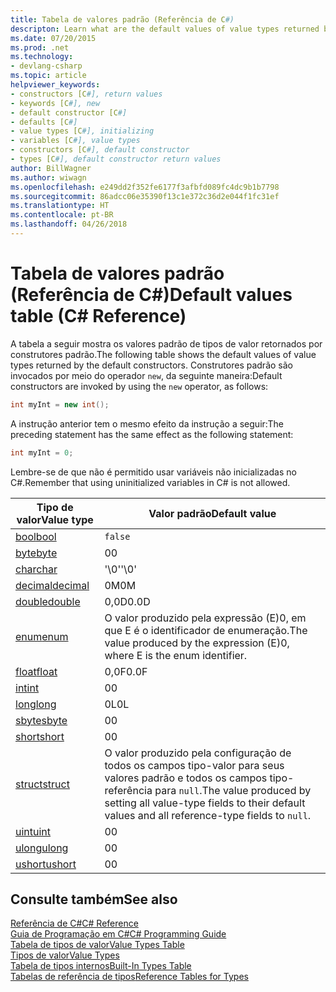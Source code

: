 ```yaml
---
title: Tabela de valores padrão (Referência de C#)
descripton: Learn what are the default values of value types returned by the default constructors.
ms.date: 07/20/2015
ms.prod: .net
ms.technology:
- devlang-csharp
ms.topic: article
helpviewer_keywords:
- constructors [C#], return values
- keywords [C#], new
- default constructor [C#]
- defaults [C#]
- value types [C#], initializing
- variables [C#], value types
- constructors [C#], default constructor
- types [C#], default constructor return values
author: BillWagner
ms.author: wiwagn
ms.openlocfilehash: e249dd2f352fe6177f3afbfd089fc4dc9b1b7798
ms.sourcegitcommit: 86adcc06e35390f13c1e372c36d2e044f1fc31ef
ms.translationtype: HT
ms.contentlocale: pt-BR
ms.lasthandoff: 04/26/2018
---
```

# <a name="default-values-table-c-reference"></a><span data-ttu-id="d3c7f-102">Tabela de valores padrão (Referência de C#)</span><span class="sxs-lookup"><span data-stu-id="d3c7f-102">Default values table (C# Reference)</span></span>

<span data-ttu-id="d3c7f-103">A tabela a seguir mostra os valores padrão de tipos de valor retornados por construtores padrão.</span><span class="sxs-lookup"><span data-stu-id="d3c7f-103">The following table shows the default values of value types returned by the default constructors.</span></span> <span data-ttu-id="d3c7f-104">Construtores padrão são invocados por meio do operador `new`, da seguinte maneira:</span><span class="sxs-lookup"><span data-stu-id="d3c7f-104">Default constructors are invoked by using the `new` operator, as follows:</span></span>

```csharp
int myInt = new int();
```

<span data-ttu-id="d3c7f-105">A instrução anterior tem o mesmo efeito da instrução a seguir:</span><span class="sxs-lookup"><span data-stu-id="d3c7f-105">The preceding statement has the same effect as the following statement:</span></span>

```csharp
int myInt = 0;
```

<span data-ttu-id="d3c7f-106">Lembre-se de que não é permitido usar variáveis não inicializadas no C#.</span><span class="sxs-lookup"><span data-stu-id="d3c7f-106">Remember that using uninitialized variables in C# is not allowed.</span></span>

|<span data-ttu-id="d3c7f-107">Tipo de valor</span><span class="sxs-lookup"><span data-stu-id="d3c7f-107">Value type</span></span>|<span data-ttu-id="d3c7f-108">Valor padrão</span><span class="sxs-lookup"><span data-stu-id="d3c7f-108">Default value</span></span>|
|----------------|-------------------|
|[<span data-ttu-id="d3c7f-109">bool</span><span class="sxs-lookup"><span data-stu-id="d3c7f-109">bool</span></span>](bool.md)|`false`|
|[<span data-ttu-id="d3c7f-110">byte</span><span class="sxs-lookup"><span data-stu-id="d3c7f-110">byte</span></span>](byte.md)|<span data-ttu-id="d3c7f-111">0</span><span class="sxs-lookup"><span data-stu-id="d3c7f-111">0</span></span>|
|[<span data-ttu-id="d3c7f-112">char</span><span class="sxs-lookup"><span data-stu-id="d3c7f-112">char</span></span>](char.md)|<span data-ttu-id="d3c7f-113">'\0'</span><span class="sxs-lookup"><span data-stu-id="d3c7f-113">'\0'</span></span>|
|[<span data-ttu-id="d3c7f-114">decimal</span><span class="sxs-lookup"><span data-stu-id="d3c7f-114">decimal</span></span>](decimal.md)|<span data-ttu-id="d3c7f-115">0M</span><span class="sxs-lookup"><span data-stu-id="d3c7f-115">0M</span></span>|
|[<span data-ttu-id="d3c7f-116">double</span><span class="sxs-lookup"><span data-stu-id="d3c7f-116">double</span></span>](double.md)|<span data-ttu-id="d3c7f-117">0,0D</span><span class="sxs-lookup"><span data-stu-id="d3c7f-117">0.0D</span></span>|
|[<span data-ttu-id="d3c7f-118">enum</span><span class="sxs-lookup"><span data-stu-id="d3c7f-118">enum</span></span>](enum.md)|<span data-ttu-id="d3c7f-119">O valor produzido pela expressão (E)0, em que E é o identificador de enumeração.</span><span class="sxs-lookup"><span data-stu-id="d3c7f-119">The value produced by the expression (E)0, where E is the enum identifier.</span></span>|
|[<span data-ttu-id="d3c7f-120">float</span><span class="sxs-lookup"><span data-stu-id="d3c7f-120">float</span></span>](float.md)|<span data-ttu-id="d3c7f-121">0,0F</span><span class="sxs-lookup"><span data-stu-id="d3c7f-121">0.0F</span></span>|
|[<span data-ttu-id="d3c7f-122">int</span><span class="sxs-lookup"><span data-stu-id="d3c7f-122">int</span></span>](int.md)|<span data-ttu-id="d3c7f-123">0</span><span class="sxs-lookup"><span data-stu-id="d3c7f-123">0</span></span>|
|[<span data-ttu-id="d3c7f-124">long</span><span class="sxs-lookup"><span data-stu-id="d3c7f-124">long</span></span>](long.md)|<span data-ttu-id="d3c7f-125">0L</span><span class="sxs-lookup"><span data-stu-id="d3c7f-125">0L</span></span>|
|[<span data-ttu-id="d3c7f-126">sbyte</span><span class="sxs-lookup"><span data-stu-id="d3c7f-126">sbyte</span></span>](sbyte.md)|<span data-ttu-id="d3c7f-127">0</span><span class="sxs-lookup"><span data-stu-id="d3c7f-127">0</span></span>|
|[<span data-ttu-id="d3c7f-128">short</span><span class="sxs-lookup"><span data-stu-id="d3c7f-128">short</span></span>](short.md)|<span data-ttu-id="d3c7f-129">0</span><span class="sxs-lookup"><span data-stu-id="d3c7f-129">0</span></span>|
|[<span data-ttu-id="d3c7f-130">struct</span><span class="sxs-lookup"><span data-stu-id="d3c7f-130">struct</span></span>](struct.md)|<span data-ttu-id="d3c7f-131">O valor produzido pela configuração de todos os campos tipo-valor para seus valores padrão e todos os campos tipo-referência para `null`.</span><span class="sxs-lookup"><span data-stu-id="d3c7f-131">The value produced by setting all value-type fields to their default values and all reference-type fields to `null`.</span></span>|
|[<span data-ttu-id="d3c7f-132">uint</span><span class="sxs-lookup"><span data-stu-id="d3c7f-132">uint</span></span>](uint.md)|<span data-ttu-id="d3c7f-133">0</span><span class="sxs-lookup"><span data-stu-id="d3c7f-133">0</span></span>|
|[<span data-ttu-id="d3c7f-134">ulong</span><span class="sxs-lookup"><span data-stu-id="d3c7f-134">ulong</span></span>](ulong.md)|<span data-ttu-id="d3c7f-135">0</span><span class="sxs-lookup"><span data-stu-id="d3c7f-135">0</span></span>|
|[<span data-ttu-id="d3c7f-136">ushort</span><span class="sxs-lookup"><span data-stu-id="d3c7f-136">ushort</span></span>](ushort.md)|<span data-ttu-id="d3c7f-137">0</span><span class="sxs-lookup"><span data-stu-id="d3c7f-137">0</span></span>|

## <a name="see-also"></a><span data-ttu-id="d3c7f-138">Consulte também</span><span class="sxs-lookup"><span data-stu-id="d3c7f-138">See also</span></span>
 [<span data-ttu-id="d3c7f-139">Referência de C#</span><span class="sxs-lookup"><span data-stu-id="d3c7f-139">C# Reference</span></span>](../index.md)  
 [<span data-ttu-id="d3c7f-140">Guia de Programação em C#</span><span class="sxs-lookup"><span data-stu-id="d3c7f-140">C# Programming Guide</span></span>](../../programming-guide/index.md)  
 [<span data-ttu-id="d3c7f-141">Tabela de tipos de valor</span><span class="sxs-lookup"><span data-stu-id="d3c7f-141">Value Types Table</span></span>](value-types-table.md)  
 [<span data-ttu-id="d3c7f-142">Tipos de valor</span><span class="sxs-lookup"><span data-stu-id="d3c7f-142">Value Types</span></span>](value-types.md)  
 [<span data-ttu-id="d3c7f-143">Tabela de tipos internos</span><span class="sxs-lookup"><span data-stu-id="d3c7f-143">Built-In Types Table</span></span>](built-in-types-table.md)  
 [<span data-ttu-id="d3c7f-144">Tabelas de referência de tipos</span><span class="sxs-lookup"><span data-stu-id="d3c7f-144">Reference Tables for Types</span></span>](reference-tables-for-types.md)
